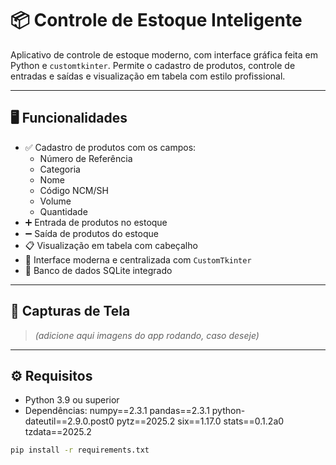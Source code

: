 # 📦 Controle de Estoque Inteligente

Aplicativo de controle de estoque moderno, com interface gráfica feita em Python e `customtkinter`. Permite o cadastro de produtos, controle de entradas e saídas e visualização em tabela com estilo profissional.

---

## 🖥️ Funcionalidades

- ✅ Cadastro de produtos com os campos:
  - Número de Referência
  - Categoria
  - Nome
  - Código NCM/SH
  - Volume
  - Quantidade
- ➕ Entrada de produtos no estoque
- ➖ Saída de produtos do estoque
- 📋 Visualização em tabela com cabeçalho
- 🎨 Interface moderna e centralizada com `CustomTkinter`
- 📁 Banco de dados SQLite integrado

---

## 📸 Capturas de Tela

> *(adicione aqui imagens do app rodando, caso deseje)*

---

## ⚙️ Requisitos

- Python 3.9 ou superior
- Dependências:
numpy==2.3.1
pandas==2.3.1
python-dateutil==2.9.0.post0
pytz==2025.2
six==1.17.0
stats==0.1.2a0
tzdata==2025.2
```bash
pip install -r requirements.txt
